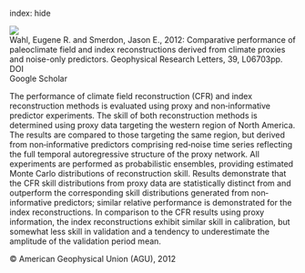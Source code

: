 index: hide

<div class="Citation">
    <div class="Citation-thumb CitationThumb-linked"  data-href="https://doi.org/10.1029/2012gl051086">
      <img src="https://static.claimspace.cloud/climate-study-static/refs/thumbs/5/Wahl_and_Smerdon_2012-thumb.png" />
    </div>

  <div class="Citation-body">
    <div class="Citation-text">Wahl, Eugene R. and Smerdon, Jason E., 2012: Comparative performance of paleoclimate field and index reconstructions derived from climate proxies and noise-only predictors. <span class="Article-journal">Geophysical Research Letters, </span><span class="Article-volume">39, </span>L06703pp.</div>
    <div class="Citation-links">
      <div class="CitationLink" data-href="https://doi.org/10.1029/2012gl051086">
        <div class="CitationLink-icon CitationLink-Doi"></div>
        <div class="CitationLink-text">DOI</div>
      </div>
      <div class="CitationLink" data-href="https://scholar.google.com/scholar?q=10.1029/2012gl051086">
        <div class="CitationLink-icon CitationLink-Scholar"></div>
        <div class="CitationLink-text">Google Scholar</div>
      </div>
    </div>
  </div>
</div>

The performance of climate field reconstruction (CFR) and index reconstruction methods is evaluated using proxy and non‐informative predictor experiments. The skill of both reconstruction methods is determined using proxy data targeting the western region of North America. The results are compared to those targeting the same region, but derived from non‐informative predictors comprising red‐noise time series reflecting the full temporal autoregressive structure of the proxy network. All experiments are performed as probabilistic ensembles, providing estimated Monte Carlo distributions of reconstruction skill. Results demonstrate that the CFR skill distributions from proxy data are statistically distinct from and outperform the corresponding skill distributions generated from non‐informative predictors; similar relative performance is demonstrated for the index reconstructions. In comparison to the CFR results using proxy information, the index reconstructions exhibit similar skill in calibration, but somewhat less skill in validation and a tendency to underestimate the amplitude of the validation period mean.

<div class="Citation-copy">
&copy; American Geophysical Union (AGU), 2012
</div>